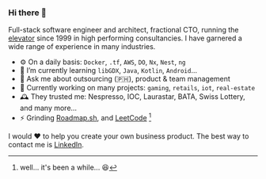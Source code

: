 ### Hi there 👋

Full-stack software engineer and architect, fractional CTO, running the [elevator](https://martinfowler.com/articles/architect-elevator.html) since 1999 in high performing consultancies. I have garnered a wide range of experience in many industries.

- ⚙️ On a daily basis: `Docker`, `.tf`, `AWS`, `DO`, `Nx`, `Nest`, `ng`
- 🌱 I’m currently learning `libGDX`, `Java`, `Kotlin`, `Android`...
- 💬 Ask me about outsourcing (🇵🇭), product & team management
- 🔭 Currently working on many projects: `gaming`, `retails`, `iot`, `real-estate`
- 🕰️ They trusted me: Nespresso, IOC, Laurastar, BATA, Swiss Lottery, and many more...
- ⚡ Grinding [Roadmap.sh](https://roadmap.sh/u/ejeker), and [LeetCode](https://leetcode.com/u/ericjeker/) [^1]

I would ❤️ to help you create your own business product.
The best way to contact me is [LinkedIn](https://www.linkedin.com/in/ericjeker/).

[^1]: well... it's been a while... :laughing:
